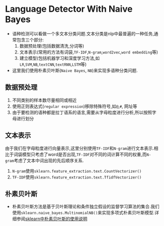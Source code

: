 # Language Detector With Naive Bayes
- 语种检测可以看做一个多文本分类问题.文本分类是nlp中最普遍的一种任务,通常包含三个部分:
  1. 数据预处理(包括数据清洗,分词等)
  2. 文本表示(常用的方法有词袋,`TF-IDF`,`N-gram`,`word2vec`,`word embedding`等)
  3. 建立模型(包括机器学习和深度学习方法,如`LR`,`SVM`,`NB`,`textCNN`,`textRNN`,`LSTM`等)
- 这里我们使用朴素贝叶斯(`Naive Bayes`, `NB`)来实现多语种分类问题.
## 数据预处理
  1. 不同类别的样本数尽量相同或相近
  2. 使用正则表达式(`regular expression`)移除特殊符号,如`@`,`#`, 网址等
  3. 由于要检测的语种都是拉丁语系的语言,需要从字母粒度进行分析,所以按照字母进行划分
## 文本表示
由于我们在字母粒度进行向量表示,这里分别使用`TF-IDF`和`N-gram`进行文本表示.相比于词袋模型只考虑了word是否出现,`TF-IDF`对不同的词计算不同的权重,而`N-gram`考虑了文本中词出现的先后顺序关系.
  1. `N-gram`使用`sklearn.feature_extraction.text.CountVectorizer()`
  2. `TF-IDF`使用`sklearn.feature_extraction.text.TfidfVectorizer()`
## 朴素贝叶斯
- 朴素贝叶斯方法是基于贝叶斯理论和条件独立假设的监督学习算法的集合.我们使用`sklearn.naive_bayes.MultinomialNB()`来实现多项式朴素贝叶斯模型.详细参阅[sklearn中朴素贝叶斯的使用说明](https://scikit-learn.org/stable/modules/naive_bayes.html#bernoulli-naive-bayes)

